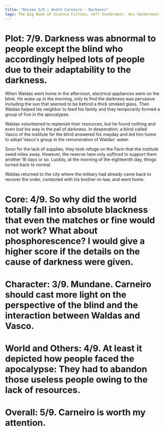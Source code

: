 ```yaml
---
title: "Review 5/9 | André Carneiro - Darkness"
tags: The Big Book of Science Fiction, Jeff Vandermeer, Ann Vandermeer, short story, novelette, science fiction, 1922-2014, 1963
---
```


# Plot: 7/9. Darkness was abnormal to people except the blind who accordingly helped lots of people due to their adaptability to the darkness.
When Waldas went home in the afternoon, electrical appliances were on the blink. He woke up in the morning, only to find the darkness was pervasive including the sun that seemed to be behind a thick smoked glass. Then Waldas helped his neighbor to feed his family and they temporarily formed a group of five in the apocalypse.

Waldas volunteered to replenish their resources, but he found nothing and even lost his way in the pall of darkness. In desperation, a blind called Vasco of the institute for the blind answered his mayday and led him home to adopt Vasco's group in the remuneration of Waldas' water. 

Soon for the lack of supplies, they took refuge on the Farm that the institute owed miles away. However, the reserve here only sufficed to support them another 16 days or so. Luckily, at the morning of the eighteenth day, things turned back to normal.

Waldas returned to the city where the military had already came back to recover the order, contacted with his brother-in-law, and went home.



# Core: 4/9. So why did the world totally fall into absolute blackness that even the matches or fine would not work? What about phosphorescence? I would give a higher score if the details on the cause of darkness were given.



# Character: 3/9. Mundane. Carneiro should cast more light on the perspective of the blind and the interaction between Waldas and Vasco.



# World and Others: 4/9. At least it depicted how people faced the apocalypse: They had to abandon those useless people owing to the lack of resources.



# Overall: 5/9. Carneiro is worth my attention.
